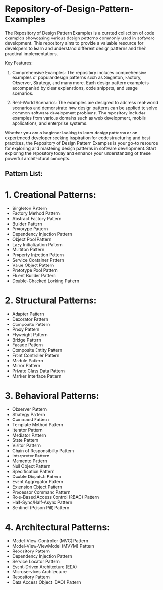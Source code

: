 # Repository-of-Design-Pattern-Examples
The Repository of Design Pattern Examples is a curated collection of code examples showcasing various design patterns commonly used in software development. This repository aims to provide a valuable resource for developers to learn and understand different design patterns and their practical implementations.

Key Features:
1. Comprehensive Examples: The repository includes comprehensive examples of popular design patterns such as Singleton, Factory, Observer, Strategy, and many more. Each design pattern example is accompanied by clear explanations, code snippets, and usage scenarios.

2. Real-World Scenarios: The examples are designed to address real-world scenarios and demonstrate how design patterns can be applied to solve common software development problems. The repository includes examples from various domains such as web development, mobile applications, and enterprise systems.

Whether you are a beginner looking to learn design patterns or an experienced developer seeking inspiration for code structuring and best practices, the Repository of Design Pattern Examples is your go-to resource for exploring and mastering design patterns in software development. Start exploring the repository today and enhance your understanding of these powerful architectural concepts.

## Pattern List:

# 1. Creational Patterns:
   - Singleton Pattern
   - Factory Method Pattern
   - Abstract Factory Pattern
   - Builder Pattern
   - Prototype Pattern    
   - Dependency Injection Pattern
   - Object Pool Pattern
   - Lazy Initialization Pattern
   - Multiton Pattern
   - Property Injection Pattern
   - Service Container Pattern
   - Value Object Pattern
   - Prototype Pool Pattern
   - Fluent Builder Pattern
   - Double-Checked Locking Pattern
          
# 2. Structural Patterns:
   - Adapter Pattern
   - Decorator Pattern
   - Composite Pattern
   - Proxy Pattern
   - Flyweight Pattern
   - Bridge Pattern
   - Facade Pattern
   - Composite Entity Pattern
   - Front Controller Pattern
   - Module Pattern
   - Mirror Pattern
   - Private Class Data Pattern
   - Marker Interface Pattern
   
# 3. Behavioral Patterns:
   - Observer Pattern
   - Strategy Pattern
   - Command Pattern
   - Template Method Pattern
   - Iterator Pattern
   - Mediator Pattern
   - State Pattern
   - Visitor Pattern
   - Chain of Responsibility Pattern
   - Interpreter Pattern
   - Memento Pattern         
   - Null Object Pattern
   - Specification Pattern
   - Double Dispatch Pattern
   - Event Aggregator Pattern
   - Extension Object Pattern
   - Processor Command Pattern
   - Role-Based Access Control (RBAC) Pattern
   - Half-Sync/Half-Async Pattern
   - Sentinel (Poison Pill) Pattern
        
# 4. Architectural Patterns:
   - Model-View-Controller (MVC) Pattern
   - Model-View-ViewModel (MVVM) Pattern
   - Repository Pattern
   - Dependency Injection Pattern
   - Service Locator Pattern
   - Event-Driven Architecture (EDA)
   - Microservices Architecture
   - Repository Pattern
   - Data Access Object (DAO) Pattern

